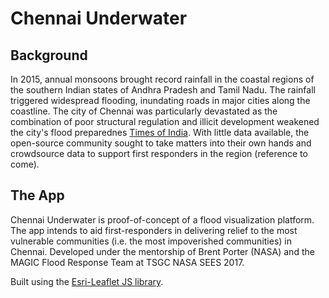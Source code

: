 # Chennai Underwater

## Background
In 2015, annual monsoons brought record rainfall in the coastal regions of the southern Indian states of Andhra Pradesh and Tamil Nadu. The rainfall triggered widespread flooding, inundating roads in major cities along the coastline. The city of Chennai was particularly devastated as the combination of poor structural regulation and illicit development weakened the city's flood preparednes [Times of India](https://choosealicense.com/licenses/mit/). With little data available, the open-source community sought to take matters into their own hands and crowdsource data to support first responders in the region (reference to come). 

## The App 
<bold>Chennai Underwater</bold> is proof-of-concept of a flood visualization platform. The app intends to aid first-responders in delivering relief to the most vulnerable communities (i.e. the most impoverished communities) in Chennai. Developed under the mentorship of Brent Porter (NASA) and the MAGIC Flood Response Team at TSGC NASA SEES 2017. 

Built using the [Esri-Leaflet JS library](https://esri.github.io/esri-leaflet/).
